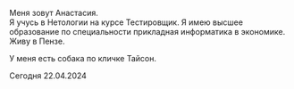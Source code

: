 Меня зовут Анастасия.  
Я учусь в Нетологии на курсе Тестировщик.
Я имею высшее образование по специальности прикладная информатика в экономике.
Живу в Пензе.

У меня есть собака по кличке Тайсон.  

Сегодня 22.04.2024